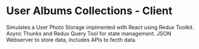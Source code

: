 # User Albums Collections - Client

Simulates a User Photo Storage implmented with React using Redux Toolkit. Async Thunks and Redux Query Tool for state management. JSON Webserver to store data, includes APIs to fecth data. 
